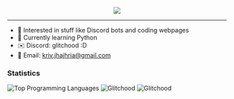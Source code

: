 <p align="center">
  <img src="https://readme-typing-svg.demolab.com?font=Fira+Code&weight=600&size=30&duration=3000&pause=1500&color=719492&center=true&vCenter=true&repeat=true&random=false&width=435&lines=Hi+%F0%9F%91%8B%2C+I'm+Glitchood!" />
</p>

------------------------------------------------------------------------------------------------------------------------------------------------------------------------------------

- 👀 Interested in stuff like Discord bots and coding webpages
- 🌱 Currently learning Python
- ✉️ Discord: glitchood :D
- 📧 Email: kriv.jhajhria@gmail.com
### Statistics
![Top Programming Languages](https://github-readme-stats.vercel.app/api/top-langs/?username=Glitchood&layout=compact&theme=github_dark)
<img src="https://github-readme-stats.vercel.app/api/top-langs/?username=Glitchood&layout=compact&theme=github_dark" alt="Glitchood" />
<img src="https://komarev.com/ghpvc/?username=Glitchood&style=for-the-badge" alt="Glitchood" />
